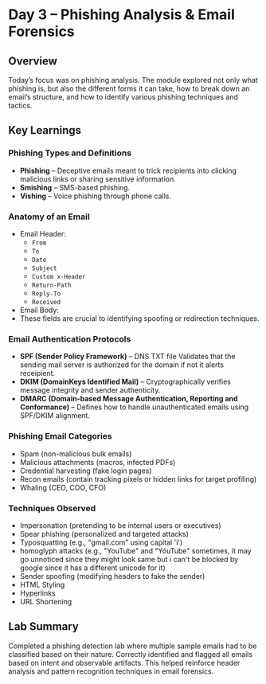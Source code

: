 # Day 3 – Phishing Analysis & Email Forensics

## Overview

Today’s focus was on phishing analysis. The module explored not only what phishing is, but also the different forms it can take, how to break down an email’s structure, and how to identify various phishing techniques and tactics.

## Key Learnings

### Phishing Types and Definitions
- **Phishing** – Deceptive emails meant to trick recipients into clicking malicious links or sharing sensitive information.
- **Smishing** – SMS-based phishing.
- **Vishing** – Voice phishing through phone calls.

### Anatomy of an Email
- Email Header:
  - `From`
  - `To`
  - `Date`
  - `Subject`
  - `Custom x-Header`
  - `Return-Path`
  - `Reply-To`
  - `Received`
- Email Body:
- These fields are crucial to identifying spoofing or redirection techniques.

### Email Authentication Protocols
- **SPF (Sender Policy Framework)** – DNS TXT file Validates that the sending mail server is authorized for the domain if not it alerts receipient.
- **DKIM (DomainKeys Identified Mail)** – Cryptographically verifies message integrity and sender authenticity.
- **DMARC (Domain-based Message Authentication, Reporting and Conformance)** – Defines how to handle unauthenticated emails using SPF/DKIM alignment.

### Phishing Email Categories
- Spam (non-malicious bulk emails)
- Malicious attachments (macros, infected PDFs)
- Credential harvesting (fake login pages)
- Recon emails (contain tracking pixels or hidden links for target profiling)
- Whaling (CEO, COO, CFO)

### Techniques Observed
- Impersonation (pretending to be internal users or executives)
- Spear phishing (personalized and targeted attacks)
- Typosquatting (e.g., "gmaiI.com" using capital 'i')
- homoglyph attacks (e.g., "YouTube" and "YóuTube" sometimes, it may go unnoticed since they might look same but i can't be blocked by google since it has a different unicode for it)
- Sender spoofing (modifying headers to fake the sender)
- HTML Styling
- Hyperlinks
- URL Shortening
## Lab Summary

Completed a phishing detection lab where multiple sample emails had to be classified based on their nature. Correctly identified and flagged all emails based on intent and observable artifacts. This helped reinforce header analysis and pattern recognition techniques in email forensics.

